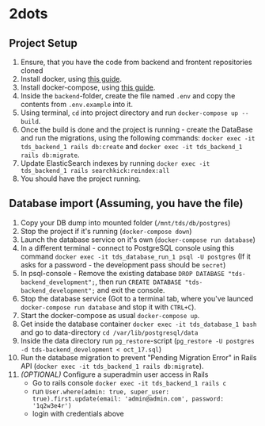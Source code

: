 # 2dots

## Project Setup

1. Ensure, that you have the code from backend and frontent repositories cloned
2. Install docker, using [this guide](https://www.digitalocean.com/community/tutorials/how-to-install-and-use-docker-on-ubuntu-18-04).
3. Install docker-compose, using [this guide](https://www.digitalocean.com/community/tutorials/how-to-install-docker-compose-on-ubuntu-18-04).
4. Inside the `backend`-folder, create the file named `.env` and copy the contents from `.env.example` into it.
5. Using terminal, `cd` into project directory and run `docker-compose up --build`.
6. Once the build is done and the project is running - create the DataBase and run the migrations, using the following commands: `docker exec -it tds_backend_1 rails db:create` and `docker exec -it tds_backend_1 rails db:migrate`.
7. Update ElasticSearch indexes by running `docker exec -it tds_backend_1 rails searchkick:reindex:all`
8. You should have the project running.

## Database import (Assuming, you have the file)
1. Copy your DB dump into mounted folder (`/mnt/tds/db/postgres`)
2. Stop the project if it's running (`docker-compose down`)
3. Launch the database service on it's own (`docker-compose run database`)
4. In a different terminal - connect to PostgreSQL console using this command `docker exec -it tds_database_run_1 psql -U postgres` (If it asks for a password - the development pass should be `secret`)
5. In psql-console - Remove the existing database `DROP DATABASE "tds-backend_development";`, then run `CREATE DATABASE "tds-backend_development";` and exit the console.
6. Stop the database service (Got to a terminal tab, where you've launced `docker-compose run database` and stop it with `CTRL+C`).
7. Start the docker-compose as usual `docker-compose up`.
8. Get inside the database container `docker exec -it tds_database_1 bash` and go to data-directory `cd /var/lib/postgresql/data`
9. Inside the data directory run `pg_restore`-script (`pg_restore -U postgres -d tds-backend_development < oct_17.sql`)
10. Run the database migration to prevent "Pending Migration Error" in Rails API (`docker exec -it tds_backend_1 rails db:migrate`).
11. *(OPTIONAL)* Configure a superadmin user access in Rails
    - Go to rails console `docker exec -it tds_backend_1 rails c`
    - run `User.where(admin: true, super_user: true).first.update(email: 'admin@admin.com', password: '1q2w3e4r')`
    - login with credentials above
